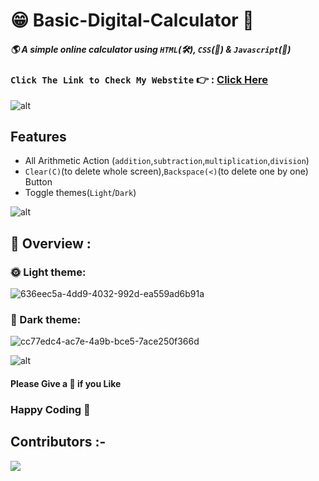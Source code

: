 # 😁 Basic-Digital-Calculator 🧮

##### 🌎 A simple online calculator using `HTML`(🛠️), `CSS`(🎨) & `Javascript`(🧠) 

### `Click The Link to Check My Webstite` 👉 : [Click Here](https://dhrupad-basic-calculator.netlify.app/)
![alt](https://raw.githubusercontent.com/andreasbm/readme/master/assets/lines/rainbow.png)

## Features

- All Arithmetic Action (`addition`,`subtraction`,`multiplication`,`division`)
- `Clear(C)`(to delete whole screen),`Backspace(<)`(to delete one by one) Button
- Toggle themes(`Light`/`Dark`)

![alt](https://raw.githubusercontent.com/andreasbm/readme/master/assets/lines/rainbow.png)

## 🔮 Overview :

### 🌞 Light theme: 

![636eec5a-4dd9-4032-992d-ea559ad6b91a](https://user-images.githubusercontent.com/91726340/176235082-5e1a4b64-7da0-440c-84ff-c9fdd4295e8a.gif)

### 🌚	Dark theme:

![cc77edc4-ac7e-4a9b-bce5-7ace250f366d](https://user-images.githubusercontent.com/91726340/176235443-8c4cf2e6-98af-45ea-abc4-b53df7d09ce0.gif)

![alt](https://raw.githubusercontent.com/andreasbm/readme/master/assets/lines/rainbow.png)

#### Please Give a 🌟 if you Like

###                 Happy Coding  💟

## Contributors :-


<!-- Copy-paste in your Readme.md file -->

<a href = "https://github.com/Tanu-N-Prabhu/Python/graphs/contributors">
  <img src = "https://contrib.rocks/image?repo=dhrupad17/BASIC_CALCULATOR"/>
</a>
